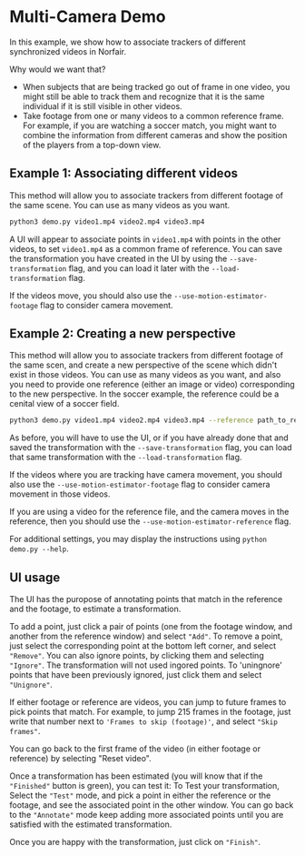 # Multi-Camera Demo

In this example, we show how to associate trackers of different synchronized videos in Norfair.

Why would we want that?

- When subjects that are being tracked go out of frame in one video, you might still be able to track them and recognize that it is the same individual if it is still visible in other videos.
- Take footage from one or many videos to a common reference frame. For example, if you are watching a soccer match, you might want to combine the information from different cameras and show the position of the players from a top-down view.

## Example 1: Associating different videos

This method will allow you to associate trackers from different footage of the same scene. You can use as many videos as you want.

```bash 
python3 demo.py video1.mp4 video2.mp4 video3.mp4
```

A UI will appear to associate points in `video1.mp4` with points in the other videos, to set `video1.mp4` as a common frame of reference. You can save the transformation you have created in the UI by using the `--save-transformation` flag, and you can load it later with the `--load-transformation` flag.

If the videos move, you should also use the `--use-motion-estimator-footage` flag to consider camera movement.

## Example 2: Creating a new perspective

This method will allow you to associate trackers from different footage of the same scen, and create a new perspective of the scene which didn't exist in those videos. You can use as many videos as you want, and also you need to provide one reference (either an image or video) corresponding to the new perspective. In the soccer example, the reference could be a cenital view of a soccer field.

```bash 
python3 demo.py video1.mp4 video2.mp4 video3.mp4 --reference path_to_reference_file
```

As before, you will have to use the UI, or if you have already done that and saved the transformation with the `--save-transformation` flag, you can load that same transformation with the `--load-transformation` flag.

If the videos where you are tracking have camera movement, you should also use the `--use-motion-estimator-footage` flag to consider camera movement in those videos.

If you are using a video for the reference file, and the camera moves in the reference, then you should use the `--use-motion-estimator-reference` flag.


For additional settings, you may display the instructions using `python demo.py --help`.





## UI usage

The UI has the puropose of annotating points that match in the reference and the footage, to estimate a transformation.

To add a point, just click a pair of points (one from the footage window, and another from the reference window) and select `"Add"`.
To remove a point, just select the corresponding point at the bottom left corner, and select `"Remove"`.
You can also ignore points, by clicking them and selecting `"Ignore"`. The transformation will not used ingored points.
To 'uningnore' points that have been previously ignored, just click them and select `"Unignore"`.

If either footage or reference are videos, you can jump to future frames to pick points that match.
For example, to jump 215 frames in the footage, just write that number next to `'Frames to skip (footage)'`, and select `"Skip frames"`.

You can go back to the first frame of the video (in either footage or reference) by selecting "Reset video".

Once a transformation has been estimated (you will know that if the `"Finished"` button is green), you can test it:
To Test your transformation, Select the `"Test"` mode, and pick a point in either the reference or the footage, and see the associated point in the other window.
You can go back to the `"Annotate"` mode keep adding more associated points until you are satisfied with the estimated transformation.

Once you are happy with the transformation, just click on `"Finish"`.
